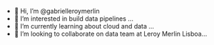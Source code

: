 - 👋 Hi, I’m @gabrielleroymerlin
- 👀 I’m interested in build data pipelines ...
- 🌱 I’m currently learning about cloud and data ...
- 💞️ I’m looking to collaborate on data team at Leroy Merlin Lisboa...


<!---
gabrielleroymerlin/gabrielleroymerlin is a ✨ special ✨ repository because its `README.md` (this file) appears on your GitHub profile.
You can click the Preview link to take a look at your changes.
--->
